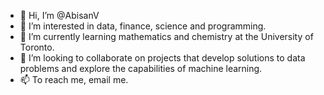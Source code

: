 - 👋 Hi, I’m @AbisanV
- 👀 I’m interested in data, finance, science and programming. 
- 🌱 I’m currently learning mathematics and chemistry at the University of Toronto. 
- 💞️ I’m looking to collaborate on projects that develop solutions to data problems and explore the capabilities of machine learning.
- 📫 To reach me, email me. 

<!---
AbisanV/AbisanV is a ✨ special ✨ repository because its `README.md` (this file) appears on your GitHub profile.
You can click the Preview link to take a look at your changes.
--->
